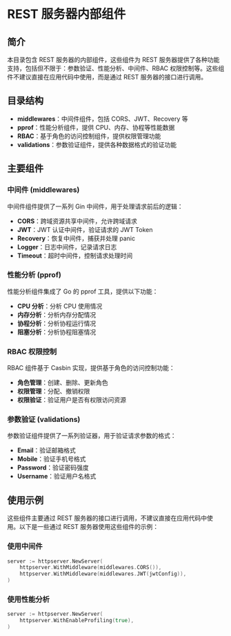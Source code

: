 # REST 服务器内部组件

## 简介

本目录包含 REST 服务器的内部组件，这些组件为 REST 服务器提供了各种功能支持，包括但不限于：参数验证、性能分析、中间件、RBAC 权限控制等。这些组件不建议直接在应用代码中使用，而是通过 REST 服务器的接口进行调用。

## 目录结构

- **middlewares**：中间件组件，包括 CORS、JWT、Recovery 等
- **pprof**：性能分析组件，提供 CPU、内存、协程等性能数据
- **RBAC**：基于角色的访问控制组件，提供权限管理功能
- **validations**：参数验证组件，提供各种数据格式的验证功能

## 主要组件

### 中间件 (middlewares)

中间件组件提供了一系列 Gin 中间件，用于处理请求前后的逻辑：

- **CORS**：跨域资源共享中间件，允许跨域请求
- **JWT**：JWT 认证中间件，验证请求的 JWT Token
- **Recovery**：恢复中间件，捕获并处理 panic
- **Logger**：日志中间件，记录请求日志
- **Timeout**：超时中间件，控制请求处理时间

### 性能分析 (pprof)

性能分析组件集成了 Go 的 pprof 工具，提供以下功能：

- **CPU 分析**：分析 CPU 使用情况
- **内存分析**：分析内存分配情况
- **协程分析**：分析协程运行情况
- **阻塞分析**：分析协程阻塞情况

### RBAC 权限控制

RBAC 组件基于 Casbin 实现，提供基于角色的访问控制功能：

- **角色管理**：创建、删除、更新角色
- **权限管理**：分配、撤销权限
- **权限验证**：验证用户是否有权限访问资源

### 参数验证 (validations)

参数验证组件提供了一系列验证器，用于验证请求参数的格式：

- **Email**：验证邮箱格式
- **Mobile**：验证手机号格式
- **Password**：验证密码强度
- **Username**：验证用户名格式

## 使用示例

这些组件主要通过 REST 服务器的接口进行调用，不建议直接在应用代码中使用。以下是一些通过 REST 服务器使用这些组件的示例：

### 使用中间件

```go
server := httpserver.NewServer(
    httpserver.WithMiddleware(middlewares.CORS()),
    httpserver.WithMiddleware(middlewares.JWT(jwtConfig)),
)
```

### 使用性能分析

```go
server := httpserver.NewServer(
    httpserver.WithEnableProfiling(true),
)
```
